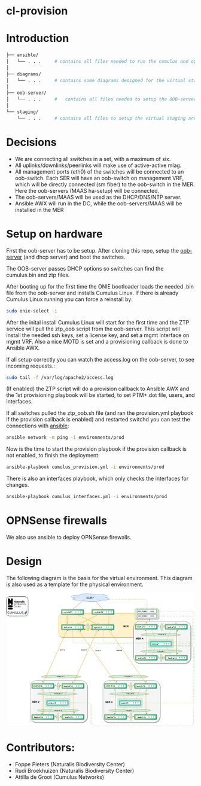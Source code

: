 # cl-provision

# Introduction
```bash
├── ansible/
│   └── . . .     # contains all files needed to run the cumulus and opnsense playbooks on hardware or vx.
│
├── diagrams/
│   └── . . .     # contains some diagrams designed for the virtual staging area and template for the physical environment.
│
├── oob-server/
│   └── . . .     #   contains all files needed to setup the OOB-server.
│
└── staging/
    └── . . .     # contains all files to setup the virtual staging area, using vagrant+libvirt on kvm.
```

# Decisions
- We are connecting all switches in a set, with a maximum of six.
- All uplinks/downlinks/peerlinks will make use of active-active mlag.
- All management ports (eth0) of the switches will be connected to an oob-switch. Each SER will have an oob-switch on management VRF, which will be directly connected (sm fiber) to the oob-switch in the MER. Here the oob-servers (MAAS ha-setup) will be connected.
- The oob-servers/MAAS will be used as the DHCP/DNS/NTP server.
- Ansible AWX will run in the DC, while the oob-servers/MAAS will be installed in the MER

# Setup on hardware
First the oob-server has to be setup. After cloning this repo, setup the [oob-server](oob-server/) (and dhcp server) and boot the switches.

The OOB-server passes DHCP options so switches can find the cumulus.bin and ztp files.

After booting up for the first time the ONIE bootloader loads the needed .bin file from the oob-server and installs Cumulus Linux. If there is already Cumulus Linux running you can force a reinstall by:
```bash
sudo onie-select -i
```

After the inital install Cumulus Linux will start for the first time and the ZTP service will pull the ztp_oob script from the oob-server. This script will install the needed ssh keys, set a license key, and set a mgmt interface on mgmt VRF. Also a nice MOTD is set and a provisioning callback is done to Ansible AWX.

If all setup correctly you can watch the access.log on the oob-server, to see incoming requests.:
```bash
sudo tail -f /var/log/apache2/access.log
```
(If enabled) the ZTP script will do a provision callback to Ansible AWX and the 1st provisioning playbook will be started, to set PTM+.dot file, users, and interfaces.

If all switches pulled the ztp_oob.sh file (and ran the provision.yml playbook if the provision callback is enabled) and restarted switchd you can test the connections with [ansible](ansible/):
```bash
ansible network -m ping -i environments/prod
```
Now is the time to start the provision playbook if the provision callback is not enabled, to finish the deployment:
```bash
ansible-playbook cumulus_provision.yml -i environments/prod
```

There is also an interfaces playbook, which only checks the interfaces for changes.
```bash
ansible-playbook cumulus_interfaces.yml -i environments/prod
```

# OPNSense firewalls
We also use ansible to deploy OPNSense firewalls.

# Design
The following diagram is the basis for the virtual environment. This diagram is also used as a template for the physical environment.

![diagram](diagrams/cl-ontwerp-dw2.png)  

# Contributors:
- Foppe Pieters (Naturalis Biodiversity Center)
- Rudi Broekhuizen (Naturalis Biodiversity Center)
- Attilla de Groot (Cumulus Networks)
